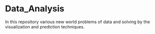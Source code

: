 # Data_Analysis
In this repository various new world problems of data and solving by the visualization and prediction techniques. 
